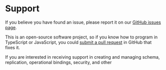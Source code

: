 # Support

If you believe you have found an issue, please report it on our
[GitHub issues page](https://github.com/Wildboar-Software/directory/issues).

<!-- TODO: Separate procedures for reporting security vulnerabilities. -->

This is an open-source software project, so if you know how to program in
TypeScript or JavaScript, you could
[submit a pull request](https://github.com/Wildboar-Software/directory/pulls)
in GitHub that fixes it.

If you are interested in receiving support in creating and managing schema,
replication, operational bindings, security, and other
